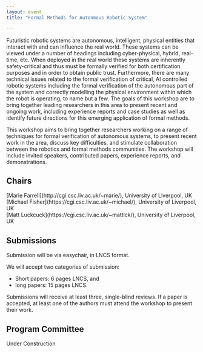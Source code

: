 ```yaml
---
layout: event
title: "Formal Methods for Autonmous Robotic System"

---
```


Futuristic robotic systems are autonomous, intelligent, physical entities that interact with and can
influence the real world. These systems can be viewed under a number of headings including cyber-physical, hybrid,
real-time, etc. When deployed in the real world these systems are inherently safety-critical and thus must be formally verified
for both certification purposes and in order to obtain public trust. Furthermore, there are many technical issues related
to the formal verification of critical, AI controlled robotic systems including the formal verification of the autonomous part
of the system and correctly modelling the physical environment within which the robot is operating, to name but a few.
The goals of this workshop are to bring together leading researchers in this area to present recent and ongoing work, including
experience reports and case studies as well as identify future directions for this emerging application of formal methods.

This workshop aims to bring together researchers working on a range of techniques for formal verification of autonomous systems, to present recent work in the area, discuss key difficulties, and stimulate collaboration between the robotics and formal methods communities. The workshop will include invited speakers, contributed papers, experience reports, and demonstrations.

## Chairs

<article class="row">
  <section class="columns large-4" markdown="1">
 [Marie Farrell](http://cgi.csc.liv.ac.uk/~marie/), University of Liverpool, UK
</section>
  <section class="columns large-4" markdown="1">
  [Michael Fisher](https://cgi.csc.liv.ac.uk/~michael/), University of Liverpool, UK  
</section>
  <section class="columns large-4" markdown="1">
  [Matt Luckcuck](https://cgi.csc.liv.ac.uk/~mattlck/), University of Liverpool, UK
</section>
</article>

## Submissions

Submission will be via easychair, in LNCS format.

We will accept two categories of submission:
* Short papers: 6 pages LNCS, and
* long papers: 15 pages LNCS.

Submissions will receive at least three, single-blind reviews. If a paper is accepted, at least one of the authors must attend the workshop to present their work.


## Program Committee

Under Construction
